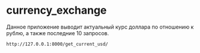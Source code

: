# currency_exchange
Данное приложение выводит актуальный курс доллара по отношению к рублю, а также последние 10 запросов.

```
http://127.0.0.1:8000/get_current_usd/
```
